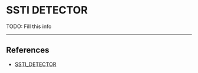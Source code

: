 # SSTI DETECTOR

TODO: Fill this info

---
## References

- [SSTI_DETECTOR](https://github.com/faiyazahmad07/SSTI_DETECTOR)